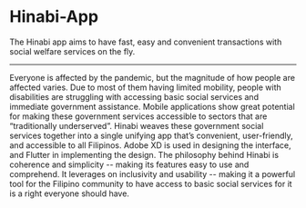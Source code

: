 # Hinabi-App
The Hinabi app aims to have fast, easy and convenient transactions with social welfare services on the fly.

----

Everyone is affected by the pandemic, but the magnitude of how people are affected varies. Due to most of them having limited mobility, people with disabilities are struggling with accessing basic social services and immediate government assistance. Mobile applications show great potential for making these government services accessible to sectors that are “traditionally underserved”. Hinabi weaves these government social services together into a single unifying app that’s convenient, user-friendly, and accessible to all Filipinos. Adobe XD is used in designing the interface, and Flutter in implementing the design. The philosophy behind Hinabi is coherence and simplicity -- making its features easy to use and comprehend. It leverages on inclusivity and usability -- making it a powerful tool for the Filipino community to have access to basic social services for it is a right everyone should have. 
